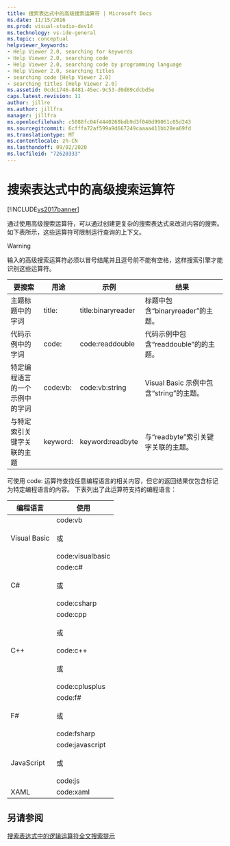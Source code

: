 ```yaml
---
title: 搜索表达式中的高级搜索运算符 | Microsoft Docs
ms.date: 11/15/2016
ms.prod: visual-studio-dev14
ms.technology: vs-ide-general
ms.topic: conceptual
helpviewer_keywords:
- Help Viewer 2.0, searching for keywords
- Help Viewer 2.0, searching code
- Help Viewer 2.0, searching code by programming language
- Help Viewer 2.0, searching titles
- searching code [Help Viewer 2.0]
- searching titles [Help Viewer 2.0]
ms.assetid: 0cdc1746-8481-45ec-9c53-d0d89cdcbd5e
caps.latest.revision: 11
author: jillre
ms.author: jillfra
manager: jillfra
ms.openlocfilehash: c5088fc04f4440260bdb9d3f040d99061c05d243
ms.sourcegitcommit: 6cfffa72af599a9d667249caaaa411bb28ea69fd
ms.translationtype: MT
ms.contentlocale: zh-CN
ms.lasthandoff: 09/02/2020
ms.locfileid: "72620333"
---
```

# <a name="advanced-search-operators-in-search-expressions"></a>搜索表达式中的高级搜索运算符
[!INCLUDE[vs2017banner](../includes/vs2017banner.md)]

通过使用高级搜索运算符，可以通过创建更复杂的搜索表达式来改进内容的搜索。 如下表所示，这些运算符可限制运行查询的上下文。

> [!WARNING]
> 输入的高级搜索运算符必须以冒号结尾并且逗号前不能有空格，这样搜索引擎才能识别这些运算符。

|要搜索|用途|示例|结果|
|-------------------|---------|-------------|------------|
|主题标题中的字词|title:|title:binaryreader|标题中包含“binaryreader”的主题。|
|代码示例中的字词|code:|code:readdouble|代码示例中包含“readdouble”的的主题。|
|特定编程语言的一个示例中的字词|code:vb:|code:vb:string|Visual Basic 示例中包含“string”的主题。|
|与特定索引关键字关联的主题|keyword:|keyword:readbyte|与“readbyte”索引关键字关联的主题。|

 可使用 code: 运算符查找任意编程语言的相关内容，但它的返回结果仅包含标记为特定编程语言的内容。 下表列出了此运算符支持的编程语言：

|编程语言|使用|
|--------------------------|---------|
|Visual Basic|code:vb<br /><br /> 或<br /><br /> code:visualbasic|
|C#|code:c#<br /><br /> 或<br /><br /> code:csharp|
|C++|code:cpp<br /><br /> 或<br /><br /> code:c++<br /><br /> 或<br /><br /> code:cplusplus|
|F#|code:f#<br /><br /> 或<br /><br /> code:fsharp|
|JavaScript|code:javascript<br /><br /> 或<br /><br /> code:js|
|XAML|code:xaml|

## <a name="see-also"></a>另请参阅
 [搜索表达式中的逻辑运算符](../ide/logical-operators-in-search-expressions.md)[全文搜索提示](../ide/full-text-search-tips.md)
